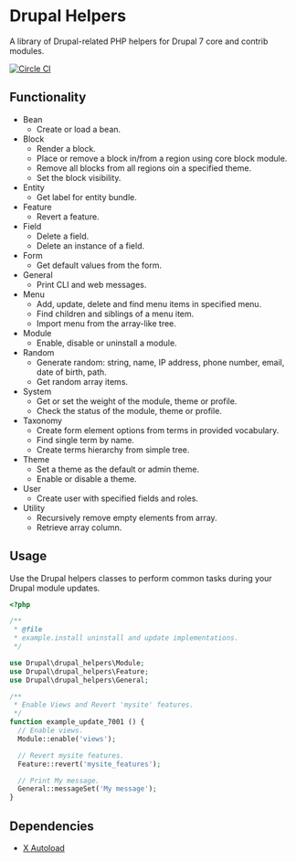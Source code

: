 Drupal Helpers
==============

A library of Drupal-related PHP helpers for Drupal 7 core and contrib modules.

[![Circle CI](https://circleci.com/gh/nicksantamaria/drupal_helpers.svg?style=shield)](https://circleci.com/gh/nicksantamaria/drupal_helpers)

Functionality
-------------

* Bean
  * Create or load a bean.
* Block
  * Render a block.
  * Place or remove a block in/from a region using core block module.
  * Remove all blocks from all regions oin a specified theme.
  * Set the block visibility.
* Entity
  * Get label for entity bundle.
* Feature
  * Revert a feature.
* Field
  * Delete a field.
  * Delete an instance of a field.
* Form
  * Get default values from the form.
* General
  * Print CLI and web messages.
* Menu
  * Add, update, delete and find menu items in specified menu.
  * Find children and siblings of a menu item.
  * Import menu from the array-like tree.
* Module
	* Enable, disable or uninstall a module.
* Random
 	* Generate random: string, name, IP address, phone number, email, date of birth, path.
	* Get random array items.
* System
	* Get or set the weight of the module, theme or profile.
	* Check the status of the module, theme or profile.
* Taxonomy
	* Create form element options from terms in provided vocabulary.
	* Find single term by name.
	* Create terms hierarchy from simple tree.
* Theme
	* Set a theme as the default or admin theme.
	* Enable or disable a theme.
* User
	* Create user with specified fields and roles.
* Utility
	* Recursively remove empty elements from array.
	* Retrieve array column.

Usage
-----

Use the Drupal helpers classes to perform common tasks during your Drupal module updates.

```php
<?php

/**
 * @file
 * example.install uninstall and update implementations.
 */

use Drupal\drupal_helpers\Module;
use Drupal\drupal_helpers\Feature;
use Drupal\drupal_helpers\General;

/**
 * Enable Views and Revert 'mysite' features.
 */
function example_update_7001 () {
  // Enable views.
  Module::enable('views');

  // Revert mysite features.
  Feature::revert('mysite_features');

  // Print My message.
  General::messageSet('My message');
}
```

Dependencies
------------

- [X Autoload](https://www.drupal.org/project/xautoload)
